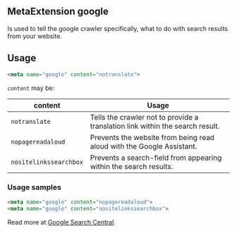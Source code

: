 ## MetaExtension google

Is used to tell the google crawler specifically, what to do with search results from your website. 

## Usage

````html
<meta name="google" content="notranslate">
````

`content` may be:

| content                          | Usage                                                                         |
|----------------------------------|-------------------------------------------------------------------------------|
| `notranslate`                    | Tells the crawler not to provide a translation link within the search result. |
| `nopagereadaloud`                | Prevents the website from being read aloud with the Google Assistant.		   |
| `nositelinkssearchbox`           | Prevents a search-field from appearing within the search results. 		       |


### Usage samples

````html
<meta name="google" content="nopagereadaloud">
<meta name="google" content="nositelinkssearchbox">
````

Read more at [Google Search Central](https://developers.google.com/search/docs/advanced/crawling/special-tags).